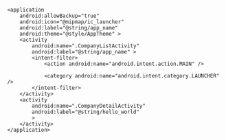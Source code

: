 <manifest xmlns:android="http://schemas.android.com/apk/res/android"
    package="org.ptccocp.jsv.videogamedatabase_companies" >

    <application
        android:allowBackup="true"
        android:icon="@mipmap/ic_launcher"
        android:label="@string/app_name"
        android:theme="@style/AppTheme" >
        <activity
            android:name=".CompanyListActivity"
            android:label="@string/app_name" >
            <intent-filter>
                <action android:name="android.intent.action.MAIN" />

                <category android:name="android.intent.category.LAUNCHER" />
            </intent-filter>
        </activity>
        <activity
            android:name=".CompanyDetailActivity"
            android:label="@string/hello_world"
            >
        </activity>
    </application>

</manifest>
